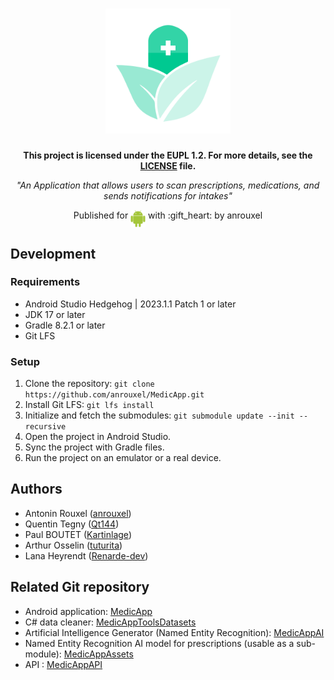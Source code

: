 <h1 align="center">
  <img src="MedicApp.png" alt="MedicApp" height="200">
  <br />
</h1>

<p align="center"><b>This project is licensed under the EUPL 1.2. For more details, see the <a href="LICENSE.md">LICENSE</a> file.</b></p>
<p align="center"><i>"An Application that allows users to scan prescriptions, medications, and sends notifications for intakes"</i></p>

<p align="center">Published for <img src="https://raw.githubusercontent.com/anythingcodes/slack-emoji-for-techies/gh-pages/emoji/android.png" align="top" width="24" /> with :gift_heart: by anrouxel</p>

## Development

### Requirements

- Android Studio Hedgehog | 2023.1.1 Patch 1 or later
- JDK 17 or later
- Gradle 8.2.1 or later
- Git LFS

### Setup

1. Clone the repository: `git clone https://github.com/anrouxel/MedicApp.git`
2. Install Git LFS: `git lfs install`
3. Initialize and fetch the submodules: `git submodule update --init --recursive`
4. Open the project in Android Studio.
5. Sync the project with Gradle files.
6. Run the project on an emulator or a real device.

## Authors
* Antonin Rouxel ([anrouxel](https://github.com/anrouxel))
* Quentin Tegny ([Qt144](https://github.com/Qt144))
* Paul BOUTET ([Kartinlage](https://github.com/Kartinlage))
* Arthur Osselin ([tuturita](https://github.com/tuturita))
* Lana Heyrendt ([Renarde-dev](https://github.com/Renarde-dev))

## Related Git repository
* Android application: [MedicApp](https://github.com/anrouxel/MedicApp#----)
* C# data cleaner: [MedicAppToolsDatasets](https://github.com/anrouxel/MedicAppToolsDatasets#----)
* Artificial Intelligence Generator (Named Entity Recognition): [MedicAppAI](https://github.com/anrouxel/MedicAppAI#----)
* Named Entity Recognition AI model for prescriptions (usable as a sub-module): [MedicAppAssets](https://gitlab.univ-nantes.fr/E213726L/MedicAppAssets.git)
* API : [MedicAppAPI](https://github.com/Renarde-dev/MedicApp-API#----)
